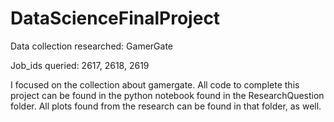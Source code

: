 # DataScienceFinalProject

Data collection researched: GamerGate

Job_ids queried: 2617, 2618, 2619

I focused on the collection about gamergate. All code to complete this project can be found in the python notebook found in the ResearchQuestion folder. All plots found from the research can be found in that folder, as well. 
